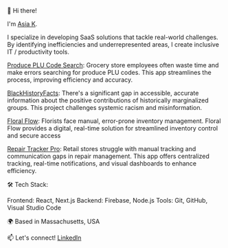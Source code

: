 👋 Hi there! 

I'm [Asia K](https://www.asialakay.net). 

I specialize in developing SaaS solutions that tackle real-world challenges. By identifying inefficiencies and underrepresented areas, I create inclusive IT / productivity tools. 


[Produce PLU Code Search](https://github.com/asiakay/Produce-PLU-Code-Search): Grocery store employees often waste time and make errors searching for produce PLU codes. This app streamlines the process, improving efficiency and accuracy.


[BlackHistoryFacts](https://github.com/asiakay/history-fact-app): There's a significant gap in accessible, accurate information about the positive contributions of historically marginalized groups. This project challenges systemic racism and misinformation.


[Floral Flow](https://github.com/asiakay/floralflow): 
Florists face manual, error-prone inventory management. Floral Flow provides a digital, real-time solution for streamlined inventory control and secure access



[Repair Tracker Pro](https://github.com/asiakay/repair-tracker-pro): Retail stores struggle with manual tracking and communication gaps in repair management. This app offers centralized tracking, real-time notifications, and visual dashboards to enhance efficiency.

🛠 Tech Stack:

Frontend: React, Next.js
Backend: Firebase, Node.js
Tools: Git, GitHub, Visual Studio Code

🌍 Based in Massachusetts, USA

📫 Let's connect! [LinkedIn](https://www.linkedin.com/in/asia-lakay-grady/)

